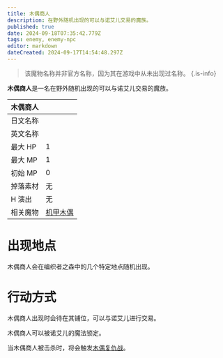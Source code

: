 ```yaml
---
title: 木偶商人
description: 在野外随机出现的可以与诺艾儿交易的魔族。
published: true
date: 2024-09-18T07:35:42.779Z
tags: enemy, enemy-npc
editor: markdown
dateCreated: 2024-09-17T14:54:48.297Z
---
```


> 该魔物名称并非官方名称，因为其在游戏中从未出现过名称。
{.is-info}

**木偶商人**是一名在野外随机出现的可以与诺艾儿交易的魔族。

<!-- 在这里放置图像 -->

| 木偶商人 ||
| - | - |
| 日文名称 |  |
| 英文名称 |  |
| 最大 HP | 1 |
| 最大 MP | 1 |
| 初始 MP | 0 |
| 掉落素材 | 无 |
| H 演出 | 无 |
| 相关魔物 | [机甲木偶](/zh/enemy/armoured-wooden-puppet) |

# 出现地点

木偶商人会在编织者之森中的几个特定地点随机出现。

# 行动方式

木偶商人出现时会待在其铺位，可以与诺艾儿进行交易。

木偶商人可以被诺艾儿的魔法锁定。

当木偶商人被击杀时，将会触发[木偶复仇战](/zh/battle-locations/puppet-revenge)。